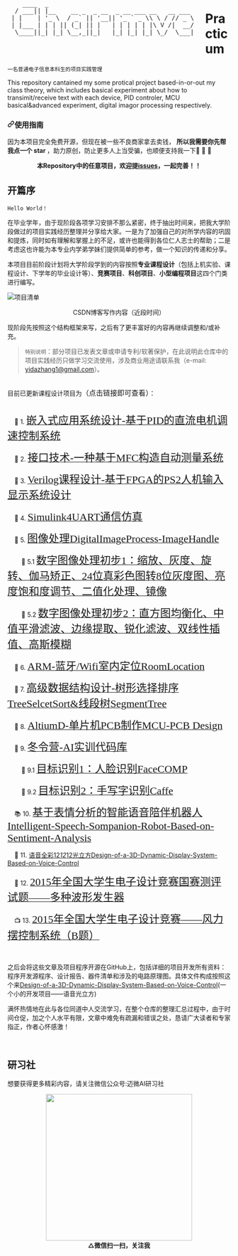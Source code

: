 <div id="outputFigDisplay" class="fig">
    <pre id="taag_output_text" style="float:left;" class="flag" contenteditable="true">
    ____  _                                        
  / ___|| |__    __ _  _ __  _ __ ___ __   __ ___ 
 | |    | '_ \  / _` || '__|| '_ ` _ \\ \ / // _ \
 | |___ | | | || (_| || |   | | | | | |\ V /|  __/
  \____||_| |_| \__,_||_|   |_| |_| |_| \_/  \___|   
    </pre>
</div>

# Practicum
``一名普通电子信息本科生的项目实践管理``


This repository cantained my some protical project based-in-or-out my class theory, which includes basical experiment about how to transimit/receive text with each device, PID controler, MCU basical&advanced experiment, digital imagor processing respectively.
    
<h3><a id="user-content-使用指南" class="anchor" aria-hidden="true" href="#使用指南"><svg class="octicon octicon-link" viewBox="0 0 16 16" version="1.1" width="16" height="16" aria-hidden="true"><path fill-rule="evenodd" d="M7.775 3.275a.75.75 0 001.06 1.06l1.25-1.25a2 2 0 112.83 2.83l-2.5 2.5a2 2 0 01-2.83 0 .75.75 0 00-1.06 1.06 3.5 3.5 0 004.95 0l2.5-2.5a3.5 3.5 0 00-4.95-4.95l-1.25 1.25zm-4.69 9.64a2 2 0 010-2.83l2.5-2.5a2 2 0 012.83 0 .75.75 0 001.06-1.06 3.5 3.5 0 00-4.95 0l-2.5 2.5a3.5 3.5 0 004.95 4.95l1.25-1.25a.75.75 0 00-1.06-1.06l-1.25 1.25a2 2 0 01-2.83 0z"></path></svg></a>使用指南</h3>
<p>因为本项目完全免费开源，但现在被一些不良商家拿去卖钱， <b> 所以我需要你先帮我点一个 star </b>，助力原创，防止更多人上当受骗，也顺便支持我一下🚀 🚀 🚀</p>

<p align="center">
    <b>本Repository中的任意项目，欢迎提<a href="https://github.com/Charmve/Practicum4ECE/issues">issues</a>，一起完善！！</b>
</p>

## 开篇序
```
Hello World！
```
<p>在毕业学年，由于现阶段各项学习安排不那么紧密，终于抽出时间来，把我大学阶段做过的项目实践经历整理并分享给大家。一是为了加强自己的对所学内容的巩固和提炼，同时如有理解和掌握上的不足，或许也能得到各位仁人志士的帮助；二是考虑这也许能为本专业内学弟学妹们提供简单的参考，做一个知识的传递和分享。</p>
<p>本项目目前阶段计划将大学阶段学到的内容按照<b>专业课程设计</b>（包括上机实验、课程设计、下学年的毕业设计等）、<b>竞赛项目</b>、<b>科创项目</b>、<b>小型编程项目</b>这四个门类进行编写。</p>


![项目清单](https://img-blog.csdnimg.cn/20191212173352559.png?x-oss-process=image/watermark,type_ZmFuZ3poZW5naGVpdGk,shadow_10,text_aHR0cHM6Ly9ibG9nLmNzZG4ubmV0L0NoYXJtdmU=,size_16,color_FFFFFF,t_70#pic_center)

<div align=center size = 3 color = gray>CSDN博客写作内容（近段时间）</div></p>

现阶段先按照这个结构框架来写，之后有了更丰富好的内容再继续调整和/或补充。

> ``特别说明``：部分项目已发表文章或申请专利/软著保护，在此说明此仓库中的项目实践经历只做学习交流使用，涉及商业用途请联系我（e-mail: yidazhang1@gmail.com）。


<br>
目前已更新课程设计项目为<font size = 3>（点击链接即可查看）</font>：

<br>

<br>

&nbsp;&nbsp;&nbsp;&nbsp;👀 1. [<font face="微软雅黑" size=5>嵌入式应用系统设计-基于PID的直流电机调速控制系统</font>](https://github.com/ChromeWei/Practicum/tree/master/01_%E5%BA%94%E7%94%A8%E7%B3%BB%E7%BB%9F-%E5%9F%BA%E4%BA%8EPID%E7%9A%84%E7%9B%B4%E6%B5%81%E7%94%B5%E6%9C%BA%E8%B0%83%E9%80%9F%E6%8E%A7%E5%88%B6%E7%B3%BB%E7%BB%9F)

&nbsp;&nbsp;&nbsp;&nbsp;🐒 2. [<font face="微软雅黑" size=5>接口技术-一种基于MFC构造自动测量系统</font>](https://github.com/ChromeWei/Practicum/tree/master/02_%E6%8E%A5%E5%8F%A3%E6%8A%80%E6%9C%AF-%E4%B8%80%E7%A7%8D%E5%9F%BA%E4%BA%8EMFC%E6%9E%84%E9%80%A0%E8%87%AA%E5%8A%A8%E6%B5%8B%E9%87%8F%E7%B3%BB%E7%BB%9F)

&nbsp;&nbsp;&nbsp;&nbsp;🍇 3. [<font face="微软雅黑" size=5>Verilog课程设计-基于FPGA的PS2人机输入显示系统设计</font>](https://github.com/ChromeWei/Practicum/tree/master/03_Verilog%E8%AF%BE%E7%A8%8B%E8%AE%BE%E8%AE%A1-PS2%E4%BA%BA%E6%9C%BA%E8%BE%93%E5%85%A5%E6%98%BE%E7%A4%BA%E7%B3%BB%E7%BB%9F%E8%AE%BE%E8%AE%A1)

&nbsp;&nbsp;&nbsp;&nbsp;🍉 4. [<font face="微软雅黑" size=5>Simulink4UART通信仿真</font>](https://github.com/ChromeWei/Practicum/tree/master/04_Simulink4UART%E9%80%9A%E4%BF%A1%E4%BB%BF%E7%9C%9F)

&nbsp;&nbsp;&nbsp;&nbsp;🍅 5. [<font face="微软雅黑" size=5>图像处理DigitalImageProcess-ImageHandle</font>](https://github.com/ChromeWei/Practicum/tree/master/05_DigitalImageProcess-ImageHandle)

&nbsp;&nbsp;&nbsp;&nbsp;&nbsp;&nbsp;&nbsp;&nbsp;🍏 5.1 [<font face="微软雅黑" size=5>数字图像处理初步1：缩放、灰度、旋转、伽马矫正、24位真彩色图转8位灰度图、亮度饱和度调节、二值化处理、镜像</font>](https://github.com/ChromeWei/Practicum/tree/master/05_DigitalImageProcess-ImageHandle/%E5%9B%BE%E5%83%8F%E5%A4%84%E7%90%86%EF%BC%9A%E7%BC%A9%E6%94%BE%E3%80%81%E7%81%B0%E5%BA%A6%E3%80%81%E6%97%8B%E8%BD%AC)

&nbsp;&nbsp;&nbsp;&nbsp;&nbsp;&nbsp;&nbsp;&nbsp;🍐 5.2 [<font face="微软雅黑" size=5>数字图像处理初步2：直方图均衡化、中值平滑滤波、边缘提取、锐化滤波、双线性插值、高斯模糊</font>](https://github.com/ChromeWei/Practicum/tree/master/05_DigitalImageProcess-ImageHandle/image_handle)

&nbsp;&nbsp;&nbsp;&nbsp;🍄 6. [<font face="微软雅黑" size=5>ARM-蓝牙/Wifi室内定位RoomLocation</font>](https://github.com/ChromeWei/Practicum/tree/master/06_ARM-%E5%AE%A4%E5%86%85%E5%AE%9A%E4%BD%8DRoomLocation)

&nbsp;&nbsp;&nbsp;&nbsp;🍖 7. [<font face="微软雅黑" size=5>高级数据结构设计-树形选择排序TreeSelcetSort&线段树SegmentTree</font>](https://github.com/ChromeWei/Practicum/tree/master/07_%E9%AB%98%E7%BA%A7%E6%95%B0%E6%8D%AE%E7%BB%93%E6%9E%84%E8%AE%BE%E8%AE%A1-%E6%A0%91%E5%BD%A2%E9%80%89%E6%8B%A9%E6%8E%92%E5%BA%8FTreeSelcetSort%26%E7%BA%BF%E6%AE%B5%E6%A0%91)

&nbsp;&nbsp;&nbsp;&nbsp;🌽 8. [<font face="微软雅黑" size=5>AltiumD-单片机PCB制作MCU-PCB Design</font>](https://github.com/ChromeWei/Practicum/tree/master/08_AltiumD-%E5%8D%95%E7%89%87%E6%9C%BAPCB%E5%88%B6%E4%BD%9CMCU-PCB%20Design)

&nbsp;&nbsp;&nbsp;&nbsp;🎅 9. [<font face="微软雅黑" size=5>冬令营-AI实训代码库</font>](https://github.com/ChromeWei/Practicum/tree/master/09_%E5%86%AC%E4%BB%A4%E8%90%A5-AI%E5%AE%9E%E8%AE%AD%E4%BB%A3%E7%A0%81%E5%BA%93)

&nbsp;&nbsp;&nbsp;&nbsp;&nbsp;&nbsp;&nbsp;&nbsp;🍅 9.1 [<font face="微软雅黑" size=5>目标识别1：人脸识别FaceCOMP</font>](https://github.com/ChromeWei/Practicum/tree/master/09_%E5%86%AC%E4%BB%A4%E8%90%A5-AI%E5%AE%9E%E8%AE%AD%E4%BB%A3%E7%A0%81%E5%BA%93/%E4%BA%BA%E8%84%B8%E8%AF%86%E5%88%ABFaceCOMP)

&nbsp;&nbsp;&nbsp;&nbsp;&nbsp;&nbsp;&nbsp;&nbsp;🍐 9.2 [<font face="微软雅黑" size=5>目标识别2：手写字识别Caffe</font>](https://github.com/ChromeWei/Practicum/tree/master/09_%E5%86%AC%E4%BB%A4%E8%90%A5-AI%E5%AE%9E%E8%AE%AD%E4%BB%A3%E7%A0%81%E5%BA%93/%E6%89%8B%E5%86%99%E5%AD%97%E8%AF%86%E5%88%ABCaffe)


&nbsp;&nbsp;&nbsp;&nbsp;📚 10. [<font face="微软雅黑" size=5>基于表情分析的智能语音陪伴机器人Intelligent-Speech-Sompanion-Robot-Based-on-Sentiment-Analysis</font>](https://github.com/ChromeWei/Intelligent-Speech-Sompanion-Robot-Based-on-Sentiment-Analysis)

&nbsp;&nbsp;&nbsp;&nbsp;🚀 11. [语音全彩12*12*12光立方Design-of-a-3D-Dynamic-Display-System-Based-on-Voice-Control](https://github.com/ChromeWei/Design-of-a-3D-Dynamic-Display-System-Based-on-Voice-Control)

&nbsp;&nbsp;&nbsp;&nbsp;👺 12. [<font face="微软雅黑" size=5>2015年全国大学生电子设计竞赛国赛测评试题——多种波形发生器</font>](https://blog.csdn.net/Charmve/article/details/103480723)

&nbsp;&nbsp;&nbsp;&nbsp;📺 13. [<font face="微软雅黑" size=5>2015年全国大学生电子设计竞赛——风力摆控制系统（B题）</font>](https://blog.csdn.net/Charmve/article/details/103922460)

<br>

之后会将这些文章及项目程序开源在GitHub上，包括详细的项目开发所有资料：程序开发源程序、设计报告、器件清单和涉及的电路原理图。具体文件构成按照这个来[Design-of-a-3D-Dynamic-Display-System-Based-on-Voice-Control](https://github.com/ChromeWei/Design-of-a-3D-Dynamic-Display-System-Based-on-Voice-Control)(一个小的开发项目——语音光立方)

满怀热情地在此与各位同道中人交流学习，在整个仓库的整理汇总过程中，由于时间仓促，加之个人水平有限，文章中难免有疏漏和错误之处，恳请广大读者和专家指正，作者心怀感激！

<br>

## 研习社

想要获得更多精彩内容，请关注微信公众号:迈微AI研习社

<div align=center><img src="https://image.jiqizhixin.com/uploads/editor/d8595d93-e8c9-4abf-91f4-105384736912/%E5%9B%BE%E7%89%8712.jpg" height="330" width="330"></div>

<div align=center size = 3><b>△微信扫一扫，关注我</b></div>


